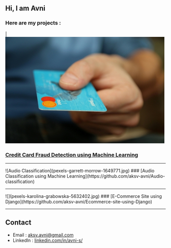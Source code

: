 ## Hi, I am Avni

### Here are my projects :
|![credit card fraud detection](credit-card.jpg) 
### [Credit Card Fraud Detection using Machine Learning](https://github.com/aksv-avni/credit-card-fraud-detection-using-ML) 
<hr>
![Audio Classification](pexels-garrett-morrow-1649771.jpg)
### [Audio Classification using Machine Learning](https://github.com/aksv-avni/Audio-classification)
<hr>
![](pexels-karolina-grabowska-5632402.jpg)
### [E-Commerce Site using Django](https://github.com/aksv-avni/Ecommerce-site-using-Django)
<hr>

## Contact
- Email : [aksv.avni@gmail.com](mailto:aksv.avni@gmail.com)
- LinkedIn : [linkedin.com/in/avni-s/](https://www.linkedin.com/in/avni-s/)
